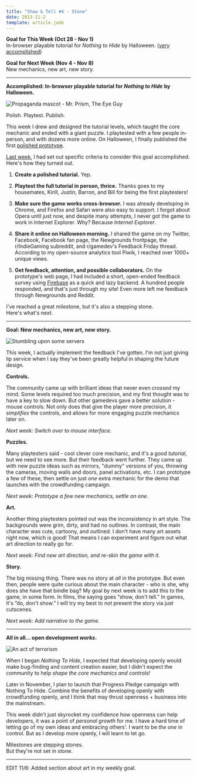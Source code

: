```yaml
---
title: "Show & Tell #4 - Stone"
date: 2013-11-2
template: article.jade
---
```


**Goal for This Week (Oct 28 - Nov 1)**    
In-browser playable tutorial for *Nothing to Hide* by Halloween. ([*very* accomplished](http://prototype.nothingtohide.cc/))

**Goal for Next Week (Nov 4 - Nov 8)**    
New mechanics, new art, new story.

---

**Accomplished: In-browser playable tutorial for *Nothing to Hide* by Halloween.**

![Propaganda mascot - Mr. Prism, The Eye Guy](http://i.imgur.com/lpF1P0i.png)

Polish. Playtest. Publish.

This week I drew and designed the tutorial levels,
which taught the core mechanic and ended with a giant puzzle.
I playtested with a few people in-person, and with dozens more online.
On Halloween, I finally published the first [polished prototype](http://prototype.nothingtohide.cc/).

[Last week](/articles/show-and-tell-3/), I had set out specific criteria to consider this goal accomplished.    
Here's how they turned out.

1. **Create a polished tutorial.** Yep.
  
2. **Playtest the full tutorial in person, thrice.**
   Thanks goes to my housemates, Kirill, Justin, Barron, and Bill for being the first playtesters!

3. **Make sure the game works cross-browser.**
   I was already developing in Chrome, and Firefox and Safari were also easy to support.
   I forgot about Opera until just now, and despite many attempts, I never got the game to work in Internet Explorer.
   Why? Because *Internet Explorer*.

4. **Share it online on Halloween morning.**
   I shared the game on my Twitter, Facebook, Facebook fan page, the Newgrounds frontpage,
   the r/IndieGaming subreddit, and r/gamedev's Feedback Friday thread.
   According to my open-source analytics tool Piwik, I reached over 1000+ unique views.
  
5. **Get feedback, attention, and possible collaborators.**
	On the prototype's web page, I had included a short, open-ended feedback survey
	using [Firebase](https://www.firebase.com/) as a quick and lazy backend.
	A hundred people responded, and that's just through my site!
	Even more left me feedback through Newgrounds and Reddit.

I've reached a great milestone, but it's also a stepping stone.    
Here's what's next.

---

**Goal: New mechanics, new art, new story.**

![Stumbling upon some servers](http://i.imgur.com/tWv6XAS.png)

This week, I actually implement the feedback I've gotten.
I'm not just giving lip service when I say they've been greatly helpful in shaping the future design.

**Controls.**

The community came up with brilliant ideas that never even *crossed* my mind.
Some levels required too much precision, and my first thought was to have a key to slow down.
But other gamedevs gave a better solution - mouse controls.
Not only does that give the player more precision, it *simplifies* the controls,
and allows for more engaging puzzle mechanics later on.

*Next week: Switch over to mouse interface.*

**Puzzles.**

Many playtesters said - cool clever core mechanic, and it's a good *tutorial*, but we need to see more.
But their feedback went further. They came up with new puzzle ideas such as mirrors, "dummy" versions of you, throwing the cameras,
moving walls and doors, panel activations, etc.
I can prototype a few of these, then settle on just *one* extra mechanic
for the demo that launches with the crowdfunding campaign.

*Next week: Prototype a few new mechanics, settle on one.*

**Art.**

Another thing playtesters pointed out was the inconsistency in art style.
The backgrounds were grim, dirty, and had no outlines. In contrast, the main character was cute, cartoony, and outlined.
I don't have many art assets right now, which is good!
That means I can experiment and figure out what art direction to really go for.

*Next week: Find new art direction, and re-skin the game with it.*

**Story.**

The big missing thing. There was no story at *all* in the prototype.
But even then, people were quite curious about the main character - who is she, why does she have that bindle bag?
My goal by next week is to add this to the game, in some form.
In films, the saying goes “show, don't tell.” In games, it's ”do, don't show.”
I will try my best to *not* present the story via just cutscenes.

*Next week: Add narrative to the game.*

---

**All in all... open development *works*.**

![An act of terrorism](http://i.imgur.com/d5qeyRJ.png)

When I began *Nothing To Hide*, I expected that developing openly would make bug-finding and content creation easier,
but I didn't expect the community to help *shape the core mechanics and controls!*

Later in November, I plan to launch that Progress Pledge campaign with Nothing To Hide.
Combine the benefits of developing openly with crowdfunding openly,
and I think that may thrust openness + business into the mainstream.

This week didn't just skyrocket my confidence how openness can help developers, it was a point of *personal growth* for me.
I have a hard time of letting go of my own ideas and embracing others'.
I want to be *the one* in control.
But as I develop more openly, I will learn to let go.

Milestones are stepping stones.    
But they're not set in stone.

---

EDIT 11/6: Added section about art in my weekly goal.
